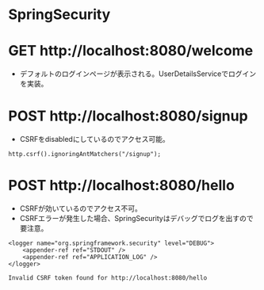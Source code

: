 # SpringSecurity

# GET http://localhost:8080/welcome
- デフォルトのログインページが表示される。UserDetailsServiceでログインを実装。

# POST http://localhost:8080/signup
- CSRFをdisabledにしているのでアクセス可能。

```
http.csrf().ignoringAntMatchers("/signup");
```

# POST http://localhost:8080/hello
- CSRFが効いているのでアクセス不可。
- CSRFエラーが発生した場合、SpringSecurityはデバッグでログを出すので要注意。

```
<logger name="org.springframework.security" level="DEBUG">
    <appender-ref ref="STDOUT" />
    <appender-ref ref="APPLICATION_LOG" />
</logger>
```

```
Invalid CSRF token found for http://localhost:8080/hello
```